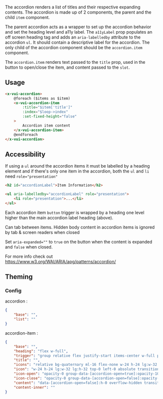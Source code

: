 The accordion renders a list of titles and their respective expanding contents. The accordion is made up of 2 components, the parent and the child `item` component.

The parent accordion acts as a wrapper to set up the accordion behavior and set the heading level and a11y label. The `a11yLabel` prop populates an off screen heading tag and adds an `aria-labelledby` attribute to the accordion `ul`. It should contain a descriptive label for the accordion. The only child of the accordion component should be the `accordion.item` component.

The `accordion.item` renders text passed to the `title` prop, used in the button to open/close the item, and content passed to the `slot`.

## Usage

```html
<x-vui-accordion>
    @foreach ($items as $item)
    <x-vui-accordion-item
        :title="$item['title']"
        :index="$loop->index"
        :set-fixed-height="false"
    >
        Accordion item content
    </x-vui-accordion-item>
    @endforeach
</x-vui-accordion>
```

## Accessibility

If using a `ul` around the accordion items it must be labelled by a heading element and if there's only one item in the accordion, both the `ul` and `li` need `role="presentation"`

```html
<h2 id="accordionLabel">Item Information</h2>

<ul aria-labelledby="accordionLabel" role="presentation">
    <li role="presentation">...</li>
</ul>
```

Each accordion item `button` trigger is wrapped by a heading one level higher than the main accordion label heading (above).

Can tab between items. Hidden body content in accordion items is ignored by tab & screen readers when closed

Set `aria-expanded=""` to `true` on the button when the content is expanded and `false` when closed.

For more info check out https://www.w3.org/WAI/ARIA/apg/patterns/accordion/

## Theming

### Config

accordion :

```json
{
    "base": "",
    "list": ""
}
```

accordion-item :

```json
{
    "base": "",
    "heading": "flex w-full",
    "trigger": "group relative flex justify-start items-center w-full py-12 lg:py-32 f-subhead-3 text-left underline-thickness-1 underline-transparent underline-offset-4 hover:underline-text-primary transition-all",
    "title": "",
    "icons": "relative bg-quaternary ml-16 flex-none w-24 h-24 lg:w-32 lg:h-32 pointer-events-none",
    "icon": "w-24 h-24 lg:w-32 lg:h-32 top-0 left-0 absolute transition-opacity duration-300 ease-out pointer-events-none",
    "icon-open": "opacity-0 group-data-[accordion-open=true]:opacity-100",
    "icon-close": "opacity-0 group-data-[accordion-open=false]:opacity-100",
    "content": "data-[accordion-open=false]:h-0 overflow-hidden transition-all duration-300 ease-out",
    "content-inner": ""
}
```
